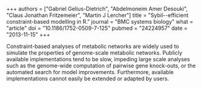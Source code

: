 +++
authors = ["Gabriel Gelius-Dietrich", "Abdelmoneim Amer Desouki", "Claus Jonathan Fritzemeier", "Martin J Lercher"]
title = "Sybil--efficient constraint-based modelling in R."
journal = "BMC systems biology"
what = "article"
doi = "10.1186/1752-0509-7-125"
pubmed = "24224957"
date = "2013-11-15"
+++

Constraint-based analyses of metabolic networks are widely used to simulate the properties of genome-scale metabolic networks. Publicly available implementations tend to be slow, impeding large scale analyses such as the genome-wide computation of pairwise gene knock-outs, or the automated search for model improvements. Furthermore, available implementations cannot easily be extended or adapted by users.